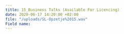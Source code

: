 ```yaml
---
title: 15_Business Talks (Available For Licencing)
date: 2020-06-17 14:20:00 +02:00
file: "/uploads/SL-Opzetje%2015.wav"
Field name: 
---
```


